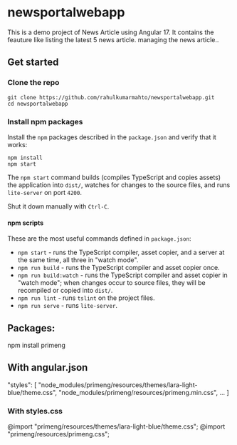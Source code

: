 # newsportalwebapp

This is a demo project of News Article using Angular 17. It contains the feauture like listing the latest 5 news article. managing the news article..

## Get started

### Clone the repo

```shell
git clone https://github.com/rahulkumarmahto/newsportalwebapp.git
cd newsportalwebapp
```

### Install npm packages

Install the `npm` packages described in the `package.json` and verify that it works:

```shell
npm install
npm start
```

The `npm start` command builds (compiles TypeScript and copies assets) the application into `dist/`, watches for changes to the source files, and runs `lite-server` on port `4200`.

Shut it down manually with `Ctrl-C`.

#### npm scripts

These are the most useful commands defined in `package.json`:

* `npm start` - runs the TypeScript compiler, asset copier, and a server at the same time, all three in "watch mode".
* `npm run build` - runs the TypeScript compiler and asset copier once.
* `npm run build:watch` - runs the TypeScript compiler and asset copier in "watch mode"; when changes occur to source files, they will be recompiled or copied into `dist/`.
* `npm run lint` - runs `tslint` on the project files.
* `npm run serve` - runs `lite-server`.

## Packages:
npm install primeng

## With angular.json
"styles": [
    "node_modules/primeng/resources/themes/lara-light-blue/theme.css",
    "node_modules/primeng/resources/primeng.min.css",
    ...
]

### With styles.css

@import "primeng/resources/themes/lara-light-blue/theme.css";
@import "primeng/resources/primeng.css";
